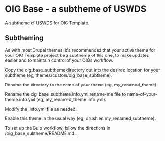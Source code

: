 # OIG Base - a subtheme of USWDS

A subtheme of [USWDS](https://www.drupal.org/project/uswds) for OIG Template.

## Subtheming

As with most Drupal themes, it's recommended that your active theme for your OIG Template project be a subtheme of this one, to make updates easier and to maintain control of your OIGs workflow.

Copy the oig_base_subtheme directory out into the desired location for your subtheme (eg, themes/custom/oig_base_subtheme).

Rename the directory to the name of your theme (eg, my_renamed_theme).

Rename the oig_base_subtheme.info.yml.rename-me file to name-of-your-theme.info.yml (eg, my_renamed_theme.info.yml).

Modify the .info.yml file as needed.

Enable this theme in the usual way (eg, drush en my_renamed_subtheme).

To set up the Gulp workflow, follow the directions in /oig_base_subtheme/README.md
.
